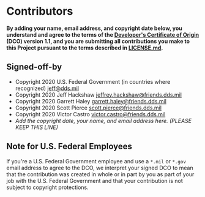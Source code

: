 # Contributors

**By adding your name, email address, and copyright date below, you understand and agree to the terms of the [Developer's Certificate of Origin](https://developercertificate.org/) (DCO) version 1.1, and you are submitting all contributions you make to this Project pursuant to the terms described in [LICENSE.md](LICENSE.md).**

## Signed-off-by

- Copyright 2020 U.S. Federal Government (in countries where recognized) jeff@dds.mil
- Copyright 2020 Jeff Hackshaw jeffrey.hackshaw@friends.dds.mil
- Copyright 2020 Garrett Haley garrett.haley@friends.dds.mil
- Copyright 2020 Scott Pierce  scott.pierce@friends.dds.mil
- Copyright 2020 Victor Castro victor.castro@friends.dds.mil
- _Add the copyright date, your name, and email address here. (PLEASE KEEP THIS LINE)_

## Note for U.S. Federal Employees

If you're a U.S. Federal Government employee and use a `*.mil` or `*.gov` email address to agree to the DCO, we interpret your signed DCO to mean that the contribution was created in whole or in part by you as part of your job with the U.S. Federal Government and that your contribution is not subject to copyright protections.
